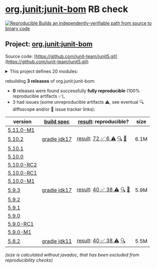 [org.junit:junit-bom](https://central.sonatype.com/artifact/org.junit/junit-bom/versions) RB check
=======

[![Reproducible Builds](https://reproducible-builds.org/images/logos/rb.svg) an independently-verifiable path from source to binary code](https://reproducible-builds.org/)

## Project: [org.junit:junit-bom](https://central.sonatype.com/artifact/org.junit/junit-bom/versions)

Source code: [https://github.com/junit-team/junit5.git](https://github.com/junit-team/junit5.git)

<details><summary>This project defines 20 modules:</summary>

* [org.junit.jupiter:junit-jupiter](https://central.sonatype.com/artifact/org.junit.jupiter/junit-jupiter/5.10.2)
* [org.junit.jupiter:junit-jupiter-api](https://central.sonatype.com/artifact/org.junit.jupiter/junit-jupiter-api/5.10.2)
* [org.junit.jupiter:junit-jupiter-engine](https://central.sonatype.com/artifact/org.junit.jupiter/junit-jupiter-engine/5.10.2)
* [org.junit.jupiter:junit-jupiter-migrationsupport](https://central.sonatype.com/artifact/org.junit.jupiter/junit-jupiter-migrationsupport/5.10.2)
* [org.junit.jupiter:junit-jupiter-params](https://central.sonatype.com/artifact/org.junit.jupiter/junit-jupiter-params/5.10.2)
* [org.junit.platform:junit-platform-commons](https://central.sonatype.com/artifact/org.junit.platform/junit-platform-commons/5.10.2)
* [org.junit.platform:junit-platform-console](https://central.sonatype.com/artifact/org.junit.platform/junit-platform-console/5.10.2)
* [org.junit.platform:junit-platform-console-standalone](https://central.sonatype.com/artifact/org.junit.platform/junit-platform-console-standalone/5.10.2)
* [org.junit.platform:junit-platform-engine](https://central.sonatype.com/artifact/org.junit.platform/junit-platform-engine/5.10.2)
* [org.junit.platform:junit-platform-jfr](https://central.sonatype.com/artifact/org.junit.platform/junit-platform-jfr/5.10.2)
* [org.junit.platform:junit-platform-launcher](https://central.sonatype.com/artifact/org.junit.platform/junit-platform-launcher/5.10.2)
* [org.junit.platform:junit-platform-reporting](https://central.sonatype.com/artifact/org.junit.platform/junit-platform-reporting/5.10.2)
* [org.junit.platform:junit-platform-runner](https://central.sonatype.com/artifact/org.junit.platform/junit-platform-runner/5.10.2)
* [org.junit.platform:junit-platform-suite](https://central.sonatype.com/artifact/org.junit.platform/junit-platform-suite/5.10.2)
* [org.junit.platform:junit-platform-suite-api](https://central.sonatype.com/artifact/org.junit.platform/junit-platform-suite-api/5.10.2)
* [org.junit.platform:junit-platform-suite-commons](https://central.sonatype.com/artifact/org.junit.platform/junit-platform-suite-commons/5.10.2)
* [org.junit.platform:junit-platform-suite-engine](https://central.sonatype.com/artifact/org.junit.platform/junit-platform-suite-engine/5.10.2)
* [org.junit.platform:junit-platform-testkit](https://central.sonatype.com/artifact/org.junit.platform/junit-platform-testkit/5.10.2)
* [org.junit.vintage:junit-vintage-engine](https://central.sonatype.com/artifact/org.junit.vintage/junit-vintage-engine/5.10.2)
* [org.junit:junit-bom](https://central.sonatype.com/artifact/org.junit/junit-bom/5.10.2)
</details>

rebuilding **3 releases** of org.junit:junit-bom:
- **0** releases were found successfully **fully reproducible** (100% reproducible artifacts :white_check_mark:),
- 3 had issues (some unreproducible artifacts :warning:, see eventual :mag: diffoscope and/or :memo: issue tracker links):

| version | [build spec](/BUILDSPEC.md) | [result](https://reproducible-builds.org/docs/jvm/): reproducible? | size |
| -- | --------- | ------ | -- |
| [5.11.0-M1](https://central.sonatype.com/artifact/org.junit/junit-bom/5.11.0-M1/pom) | | | |
| [5.10.2](https://central.sonatype.com/artifact/org.junit/junit-bom/5.10.2/pom) | [gradle jdk17](junit5-5.10.2.buildspec) | [result](junit-bom-5.10.2.buildinfo): [72 :white_check_mark:  6 :warning:](junit-bom-5.10.2.buildcompare) [:mag:](junit-bom-5.10.2.diffoscope) [:memo:](https://github.com/junit-team/junit5/issues/3690) | 6.1M |
| [5.10.1](https://central.sonatype.com/artifact/org.junit/junit-bom/5.10.1/pom) | | | |
| [5.10.0](https://central.sonatype.com/artifact/org.junit/junit-bom/5.10.0/pom) | | | |
| [5.10.0-RC2](https://central.sonatype.com/artifact/org.junit/junit-bom/5.10.0-RC2/pom) | | | |
| [5.10.0-RC1](https://central.sonatype.com/artifact/org.junit/junit-bom/5.10.0-RC1/pom) | | | |
| [5.10.0-M1](https://central.sonatype.com/artifact/org.junit/junit-bom/5.10.0-M1/pom) | | | |
| [5.9.3](https://central.sonatype.com/artifact/org.junit/junit-bom/5.9.3/pom) | [gradle jdk17](junit5-5.9.3.buildspec) | [result](junit-bom-5.9.3.buildinfo): [40 :white_check_mark:  38 :warning:](junit-bom-5.9.3.buildcompare) [:mag:](junit-bom-5.9.3.diffoscope) [:memo:](https://github.com/junit-team/junit5/issues/3559) | 5.9M |
| [5.9.2](https://central.sonatype.com/artifact/org.junit/junit-bom/5.9.2/pom) | | | |
| [5.9.1](https://central.sonatype.com/artifact/org.junit/junit-bom/5.9.1/pom) | | | |
| [5.9.0](https://central.sonatype.com/artifact/org.junit/junit-bom/5.9.0/pom) | | | |
| [5.9.0-RC1](https://central.sonatype.com/artifact/org.junit/junit-bom/5.9.0-RC1/pom) | | | |
| [5.9.0-M1](https://central.sonatype.com/artifact/org.junit/junit-bom/5.9.0-M1/pom) | | | |
| [5.8.2](https://central.sonatype.com/artifact/org.junit/junit-bom/5.8.2/pom) | [gradle jdk11](junit5-5.8.2.buildspec) | [result](junit-bom-5.8.2.buildinfo): [40 :white_check_mark:  38 :warning:](junit-bom-5.8.2.buildcompare) [:mag:](junit-bom-5.8.2.diffoscope) | 5.5M |

<i>(size is calculated without javadoc, that has been excluded from reproducibility checks)</i>
